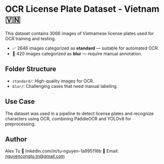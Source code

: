 # OCR License Plate Dataset - Vietnam 🇻🇳

This dataset contains 3066 images of Vietnamese license plates used for OCR training and testing.

- ✅ 2646 images categorized as **standard** — suitable for automated OCR.
- 🚧 420 images categorized as **blur** — require manual annotation.

## Folder Structure

- `standard/`: High-quality images for OCR.
- `blur/`: Challenging cases that need manual labeling.

## Use Case

The dataset was used in a pipeline to detect license plates and recognize characters using OCR, combining PaddleOCR and YOLOv8 for preprocessing.

## Author

Alex Tu
🔗 linkedin.com/in/tu-nguyen-1a995116b
📧 Email: nguyencongtu.tn@gmail.com
